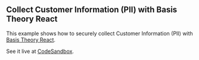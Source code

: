 ## Collect Customer Information (PII) with Basis Theory React

This example shows how to securely collect Customer Information (PII) with [Basis Theory React](https://github.com/Basis-Theory/basis-theory-react).

See it live at [CodeSandbox](https://codesandbox.io/embed/github/Basis-Theory/basis-theory-js-examples/tree/master/collect-pii-with-elements-react?module=/src/App.tsx,/src/RegistrationForm.tsx).

